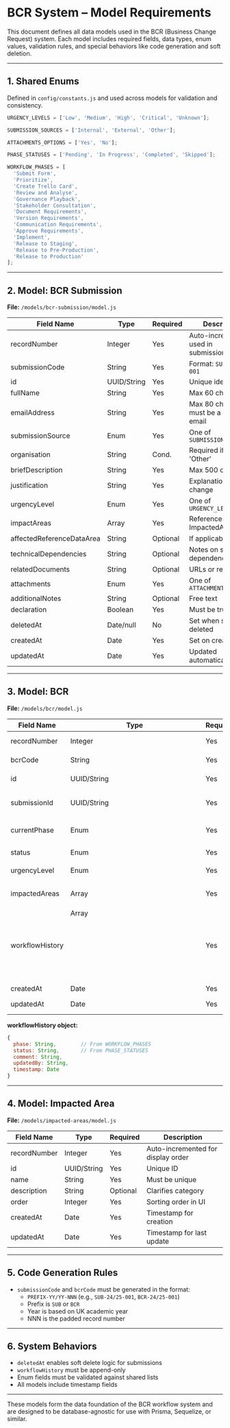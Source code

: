 
# BCR System – Model Requirements

This document defines all data models used in the BCR (Business Change Request) system. Each model includes required fields, data types, enum values, validation rules, and special behaviors like code generation and soft deletion.

---

## 1. Shared Enums

Defined in `config/constants.js` and used across models for validation and consistency.

```js
URGENCY_LEVELS = ['Low', 'Medium', 'High', 'Critical', 'Unknown'];

SUBMISSION_SOURCES = ['Internal', 'External', 'Other'];

ATTACHMENTS_OPTIONS = ['Yes', 'No'];

PHASE_STATUSES = ['Pending', 'In Progress', 'Completed', 'Skipped'];

WORKFLOW_PHASES = [
  'Submit Form',
  'Prioritize',
  'Create Trello Card',
  'Review and Analyse',
  'Governance Playback',
  'Stakeholder Consultation',
  'Document Requirements',
  'Version Requirements',
  'Communication Requirements',
  'Approve Requirements',
  'Implement',
  'Release to Staging',
  'Release to Pre-Production',
  'Release to Production'
];
```

---

## 2. Model: BCR Submission

**File:** `/models/bcr-submission/model.js`

| Field Name                 | Type            | Required | Description                                      |
|----------------------------|-----------------|----------|--------------------------------------------------|
| recordNumber              | Integer          | Yes      | Auto-incremented, used in submissionCode         |
| submissionCode            | String           | Yes      | Format: `SUB-24/25-001`                          |
| id                        | UUID/String      | Yes      | Unique identifier                                |
| fullName                  | String           | Yes      | Max 60 characters                                |
| emailAddress              | String           | Yes      | Max 80 characters, must be a valid email         |
| submissionSource          | Enum             | Yes      | One of `SUBMISSION_SOURCES`                      |
| organisation              | String           | Cond.    | Required if source is 'Other'                    |
| briefDescription          | String           | Yes      | Max 500 characters                               |
| justification             | String           | Yes      | Explanation of change                            |
| urgencyLevel              | Enum             | Yes      | One of `URGENCY_LEVELS`                          |
| impactAreas               | Array<String>    | Yes      | References ImpactedArea IDs                      |
| affectedReferenceDataArea | String           | Optional | If applicable                                     |
| technicalDependencies     | String           | Optional | Notes on system dependency                       |
| relatedDocuments          | String           | Optional | URLs or references                               |
| attachments               | Enum             | Yes      | One of `ATTACHMENTS_OPTIONS`                     |
| additionalNotes           | String           | Optional | Free text                                        |
| declaration               | Boolean          | Yes      | Must be true                                     |
| deletedAt                 | Date/null        | No       | Set when soft-deleted                            |
| createdAt                 | Date             | Yes      | Set on creation                                  |
| updatedAt                 | Date             | Yes      | Updated automatically                            |

---

## 3. Model: BCR

**File:** `/models/bcr/model.js`

| Field Name        | Type              | Required | Description                                    |
|-------------------|-------------------|----------|------------------------------------------------|
| recordNumber      | Integer            | Yes      | Auto-incremented                               |
| bcrCode           | String             | Yes      | Format: `BCR-24/25-001`                         |
| id                | UUID/String        | Yes      | Unique identifier                              |
| submissionId      | UUID/String        | Yes      | Link to originating submission                 |
| currentPhase      | Enum               | Yes      | Current phase from `WORKFLOW_PHASES`           |
| status            | Enum               | Yes      | From `PHASE_STATUSES`                          |
| urgencyLevel      | Enum               | Yes      | From `URGENCY_LEVELS`                          |
| impactedAreas     | Array<String>      | Yes      | Referenced ImpactedArea IDs                    |
| workflowHistory   | Array<Object>      | Yes      | Audit trail of changes                         |
| createdAt         | Date               | Yes      | Set on creation                                |
| updatedAt         | Date               | Yes      | Updated on change                              |

**workflowHistory object:**
```js
{
  phase: String,        // From WORKFLOW_PHASES
  status: String,       // From PHASE_STATUSES
  comment: String,
  updatedBy: String,
  timestamp: Date
}
```

---

## 4. Model: Impacted Area

**File:** `/models/impacted-areas/model.js`

| Field Name   | Type         | Required | Description                                 |
|--------------|--------------|----------|---------------------------------------------|
| recordNumber | Integer      | Yes      | Auto-incremented for display order          |
| id           | UUID/String  | Yes      | Unique ID                                   |
| name         | String       | Yes      | Must be unique                              |
| description  | String       | Optional | Clarifies category                          |
| order        | Integer      | Yes      | Sorting order in UI                         |
| createdAt    | Date         | Yes      | Timestamp for creation                      |
| updatedAt    | Date         | Yes      | Timestamp for last update                   |

---

## 5. Code Generation Rules

- `submissionCode` and `bcrCode` must be generated in the format:
  - `PREFIX-YY/YY-NNN` (e.g., `SUB-24/25-001`, `BCR-24/25-001`)
  - Prefix is `SUB` or `BCR`
  - Year is based on UK academic year
  - NNN is the padded record number

---

## 6. System Behaviors

- `deletedAt` enables soft delete logic for submissions
- `workflowHistory` must be append-only
- Enum fields must be validated against shared lists
- All models include timestamp fields

---

These models form the data foundation of the BCR workflow system and are designed to be database-agnostic for use with Prisma, Sequelize, or similar.
